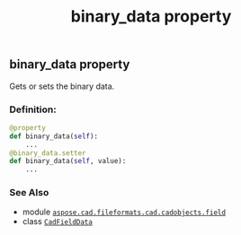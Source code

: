 ﻿---
title: binary_data property
second_title: Aspose.CAD for Python via .NET API References
description: 
type: docs
weight: 90
url: /python-net/aspose.cad.fileformats.cad.cadobjects.field/cadfielddata/binary_data/
is_root: false
---

## binary_data property


Gets or sets the binary data.
### Definition:
```python
@property
def binary_data(self):
    ...
@binary_data.setter
def binary_data(self, value):
    ...
```

### See Also
* module [`aspose.cad.fileformats.cad.cadobjects.field`](../../)
* class [`CadFieldData`](/cad/python-net/aspose.cad.fileformats.cad.cadobjects.field/cadfielddata)
